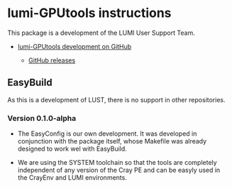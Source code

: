 # lumi-GPUtools instructions

This package is a development of the LUMI User Support Team.

-   [lumi-GPUtools development on GitHub](https://github.com/klust/LUMI-GPUtools)
    
    -   [GitHub releases](https://github.com/klust/LUMI-GPUtools/releases)
    
    
## EasyBuild

As this is a development of LUST, there is no support in other repositories.


### Version 0.1.0-alpha

-   The EasyConfig is our own development. It was developed in conjunction with the
    package itself, whose Makefile was already designed to work wel with EasyBuild.
    
-   We are using the SYSTEM toolchain so that the tools are completely independent
    of any version of the Cray PE and can be easyly used in the CrayEnv and LUMI
    environments.
